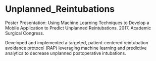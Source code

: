 # Unplanned_Reintubations
Poster Presentation: Using Machine Learning Techniques to Develop a Mobile Application to Predict Unplanned Reintubations. 2017. Academic Surgical Congress.

Developed and implemented a targeted, patient-centered reintubation avoidance protocol (RAP) leveraging machine learning and predictive analytics to decrease unplanned postoperative intubations.
